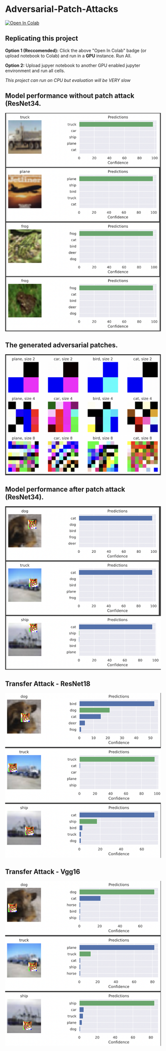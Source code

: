 # Adversarial-Patch-Attacks

[![Open In Colab](https://colab.research.google.com/assets/colab-badge.svg)](https://colab.research.google.com/drive/1m3j0Bh1ZOKLqn7a1qthpn28Wf8TQdjLI?usp=sharing)

## Replicating this project

**Option 1 (Reccomended):** Click the above "Open In Colab" badge (or upload notebook to Colab) and run in a **GPU** instance. Run All. 

**Option 2:** Upload jupyer notebook to another GPU enabled jupyter environment and run all cells. 

*This project can run on CPU but evaluation will be VERY slow*

## Model performance without patch attack (ResNet34.  

![alt text](https://github.com/malcolmsfraser/Adversarial-Patch-Attacks/blob/main/images/Screen%20Shot%202021-12-06%20at%2010.49.00%20PM.png)

## The generated adversarial patches. 

![alt text](https://github.com/malcolmsfraser/Adversarial-Patch-Attacks/blob/main/images/Screen%20Shot%202021-12-06%20at%2010.49.38%20PM.png)

## Model performance after patch attack (ResNet34). 

![alt text](https://github.com/malcolmsfraser/Adversarial-Patch-Attacks/blob/main/images/Screen%20Shot%202021-12-06%20at%2010.50.08%20PM.png)

## Transfer Attack - ResNet18

![alt text](https://github.com/malcolmsfraser/Adversarial-Patch-Attacks/blob/main/images/Screen%20Shot%202021-12-06%20at%2011.06.33%20PM.png)

## Transfer Attack - Vgg16

![alt text](https://github.com/malcolmsfraser/Adversarial-Patch-Attacks/blob/main/images/Screen%20Shot%202021-12-06%20at%2011.07.12%20PM.png)
